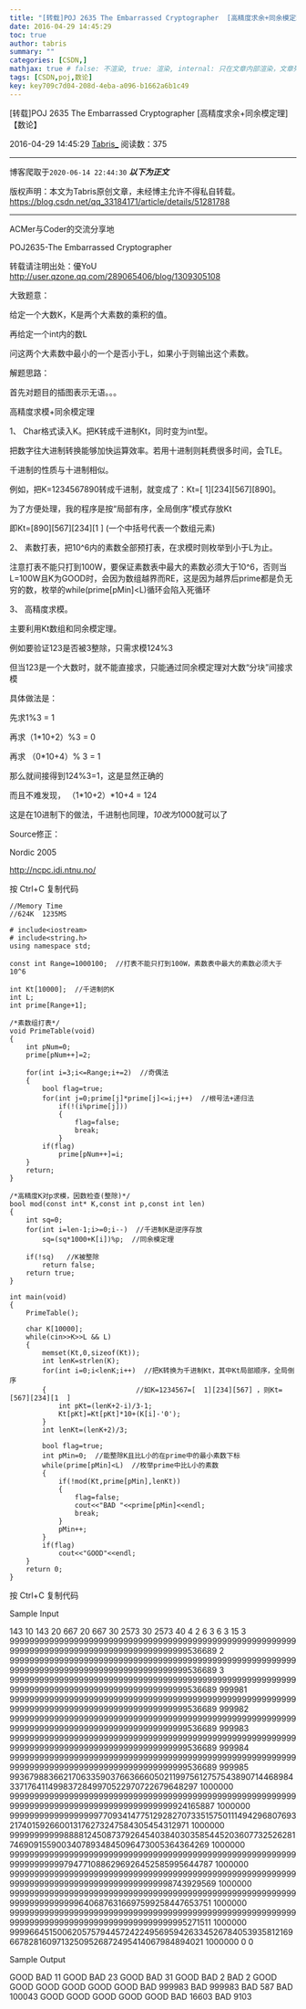 ```yaml
---
title: "[转载]POJ 2635 The Embarrassed Cryptographer  [高精度求余+同余模定理]【数论】"
date: 2016-04-29 14:45:29
toc: true
author: tabris
summary: ""
categories: [CSDN,]
mathjax: true # false: 不渲染, true: 渲染, internal: 只在文章内部渲染，文章列表中不渲染
tags: [CSDN,poj,数论]
key: key709c7d04-208d-4eba-a096-b1662a6b1c49
---
```


[转载]POJ 2635 The Embarrassed Cryptographer  [高精度求余+同余模定理]【数论】

2016-04-29 14:45:29  [Tabris_](https://me.csdn.net/qq_33184171) 阅读数：375

---

博客爬取于`2020-06-14 22:44:30`
***以下为正文***

版权声明：本文为Tabris原创文章，未经博主允许不得私自转载。
https://blog.csdn.net/qq_33184171/article/details/51281788

<!-- more -->

---



ACMer与Coder的交流分享地


POJ2635-The Embarrassed Cryptographer


转载请注明出处：優YoU  http://user.qzone.qq.com/289065406/blog/1309305108



大致题意：

给定一个大数K，K是两个大素数的乘积的值。

再给定一个int内的数L

问这两个大素数中最小的一个是否小于L，如果小于则输出这个素数。



解题思路：

首先对题目的插图表示无语。。。



高精度求模+同余模定理



1、  Char格式读入K。把K转成千进制Kt，同时变为int型。

把数字往大进制转换能够加快运算效率。若用十进制则耗费很多时间，会TLE。

千进制的性质与十进制相似。

例如，把K=1234567890转成千进制，就变成了：Kt=[  1][234][567][890]。

为了方便处理，我的程序是按“局部有序，全局倒序”模式存放Kt

即Kt=[890][567][234][1  ]  (一个中括号代表一个数组元素)

2、  素数打表，把10^6内的素数全部预打表，在求模时则枚举到小于L为止。

注意打表不能只打到100W，要保证素数表中最大的素数必须大于10^6，否则当L=100W且K为GOOD时，会因为数组越界而RE，这是因为越界后prime都是负无穷的数，枚举的while(prime[pMin]<L)循环会陷入死循环

3、  高精度求模。

主要利用Kt数组和同余模定理。

例如要验证123是否被3整除，只需求模124%3

但当123是一个大数时，就不能直接求，只能通过同余模定理对大数“分块”间接求模

具体做法是：

先求1%3 = 1

再求（1*10+2）%3 = 0

再求 （0*10+4）% 3 = 1

那么就间接得到124%3=1，这是显然正确的

而且不难发现， （1*10+2）*10+4 = 124

这是在10进制下的做法，千进制也同理，*10改为*1000就可以了





Source修正：

Nordic 2005

http://ncpc.idi.ntnu.no/


按 Ctrl+C 复制代码
```
//Memory Time
//624K  1235MS

# include<iostream>
# include<string.h>
using namespace std;

const int Range=1000100;  //打表不能只打到100W，素数表中最大的素数必须大于10^6

int Kt[10000];  //千进制的K
int L;
int prime[Range+1];

/*素数组打表*/
void PrimeTable(void)
{
    int pNum=0;
    prime[pNum++]=2;

    for(int i=3;i<=Range;i+=2)  //奇偶法
    {
        bool flag=true;
        for(int j=0;prime[j]*prime[j]<=i;j++)  //根号法+递归法
            if(!(i%prime[j]))
            {
                flag=false;
                break;
            }
        if(flag)
            prime[pNum++]=i;
    }
    return;
}

/*高精度K对p求模，因数检查(整除)*/
bool mod(const int* K,const int p,const int len)
{
    int sq=0;
    for(int i=len-1;i>=0;i--)  //千进制K是逆序存放
        sq=(sq*1000+K[i])%p;  //同余模定理

    if(!sq)   //K被整除
        return false;
    return true;
}

int main(void)
{
    PrimeTable();

    char K[10000];
    while(cin>>K>>L && L)
    {
        memset(Kt,0,sizeof(Kt));
        int lenK=strlen(K);
        for(int i=0;i<lenK;i++)  //把K转换为千进制Kt，其中Kt局部顺序，全局倒序
        {                      //如K=1234567=[  1][234][567] ，则Kt=[567][234][1  ]
            int pKt=(lenK+2-i)/3-1;
            Kt[pKt]=Kt[pKt]*10+(K[i]-'0');
        }
        int lenKt=(lenK+2)/3;

        bool flag=true;
        int pMin=0;  //能整除K且比L小的在prime中的最小素数下标
        while(prime[pMin]<L)  //枚举prime中比L小的素数
        {
            if(!mod(Kt,prime[pMin],lenKt))
            {
                flag=false;
                cout<<"BAD "<<prime[pMin]<<endl;
                break;
            }
            pMin++;
        }
        if(flag)
            cout<<"GOOD"<<endl;
    }
    return 0;
}
```
按 Ctrl+C 复制代码

Sample Input


143 10
143 20
667 20
667 30
2573 30
2573 40
4 2
6 3
6 3
15 3
9999999999999999999999999999999999999999999999999999999999999999999999999999999999999999999999536689 2
9999999999999999999999999999999999999999999999999999999999999999999999999999999999999999999999536689 3
9999999999999999999999999999999999999999999999999999999999999999999999999999999999999999999999536689 999981
9999999999999999999999999999999999999999999999999999999999999999999999999999999999999999999999536689 999982
9999999999999999999999999999999999999999999999999999999999999999999999999999999999999999999999536689 999983
9999999999999999999999999999999999999999999999999999999999999999999999999999999999999999999999536689 999984
9999999999999999999999999999999999999999999999999999999999999999999999999999999999999999999999536689 999985
9936798836621706335903766366605021199756127575438907144689843371764114998372849970522970722679648297 1000000
9999999999999999999999999999999999999999999999999999999999999999999999999999999999999999999924165887 1000000
9999999999999999997709341477512928270733515750111494296807693217401592660013176273247584305454312971 1000000
9999999999988881245087379264540384030358544520360773252628174690915590034078934845096473005364364269 1000000
9999999999999999999999999999999999999999999999999999999999999999999997947710886296926452585995644787 1000000
9999999999999999999999999999999999999999999999999999999999999999999999999999999999999999998743929569 1000000
9999999999999999999999999999999999999999999999999999999999999999999999996406876316697599258447653751 1000000
9999999999999999999999999999999999999999999999999999999999999999999999999999999999999999999995271511 1000000
9999664515006205757944572422495695942633452678405393581216966782816097132509526872495414067984894021 1000000
0 0






Sample Output


GOOD
BAD 11
GOOD
BAD 23
GOOD
BAD 31
GOOD
BAD 2
BAD 2
GOOD
GOOD
GOOD
GOOD
GOOD
GOOD
BAD 999983
BAD 999983
BAD 587
BAD 100043
GOOD
GOOD
GOOD
GOOD
GOOD
BAD 16603
BAD 9103
